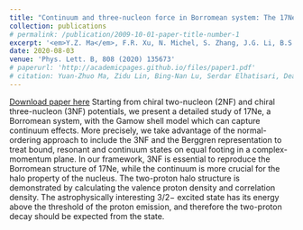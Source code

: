 ```yaml
---
title: "Continuum and three-nucleon force in Borromean system: The 17Ne case"
collection: publications
# permalink: /publication/2009-10-01-paper-title-number-1
excerpt: '<em>Y.Z. Ma</em>, F.R. Xu, N. Michel, S. Zhang, J.G. Li, B.S. Hu, L. Coraggio, N. Itaco, A. Gargano'
date: 2020-08-03
venue: 'Phys. Lett. B, 808 (2020) 135673'
# paperurl: 'http://academicpages.github.io/files/paper1.pdf'
# citation: Yuan-Zhuo Ma, Zidu Lin, Bing-Nan Lu, Serdar Elhatisari, Dean Lee*, Ning Li, Ulf-G. Meißner, Andrew W. Steiner, and Qian Wang
---
```


<a href='https://doi.org/10.1016/j.physletb.2020.135673'>Download paper here</a>
Starting from chiral two-nucleon (2NF) and chiral three-nucleon (3NF) potentials, we present a detailed study of 17Ne, a Borromean system, with the Gamow shell model which can capture continuum effects. More precisely, we take advantage of the normal-ordering approach to include the 3NF and the Berggren representation to treat bound, resonant and continuum states on equal footing in a complex-momentum plane. In our framework, 3NF is essential to reproduce the Borromean structure of 17Ne, while the continuum is more crucial for the halo property of the nucleus. The two-proton halo structure is demonstrated by calculating the valence proton density and correlation density. The astrophysically interesting 3/2− excited state has its energy above the threshold of the proton emission, and therefore the two-proton decay should be expected from the state.
<!-- Recommended citation: Your Name, You. (2009). "Paper Title Number 1." <i>Journal 1</i>. 1(1). -->